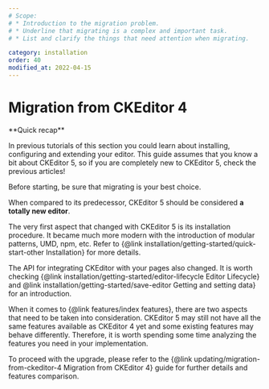 ```yaml
---
# Scope:
# * Introduction to the migration problem.
# * Underline that migrating is a complex and important task.
# * List and clarify the things that need attention when migrating.

category: installation
order: 40
modified_at: 2022-04-15
---
```


# Migration from CKEditor 4

<info-box hint>
**Quick recap**

In previous tutorials of this section you could learn about installing, configuring and extending your editor. This guide assumes that you know a bit about CKEditor 5, so if you are completely new to CKEditor 5, check the previous articles!

Before starting, be sure that migrating is your best choice.
</info-box>

When compared to its predecessor, CKEditor 5 should be considered **a totally new editor**. 

The very first aspect that changed with CKEditor 5 is its installation procedure. It became much more modern with the introduction of modular patterns, UMD, npm, etc. Refer to {@link installation/getting-started/quick-start-other Installation} for more details.

The API for integrating CKEditor with your pages also changed. It is worth checking {@link installation/getting-started/editor-lifecycle Editor Lifecycle} and @link installation/getting-started/save-editor Getting and setting data} for an introduction.

When it comes to {@link features/index features}, there are two aspects that need to be taken into consideration. CKEditor 5 may still not have all the same features available as CKEditor 4 yet and some existing features may behave differently. Therefore, it is worth spending some time analyzing the features you need in your implementation.

To proceed with the upgrade, please refer to the {@link updating/migration-from-ckeditor-4 Migration from CKEditor 4} guide for further details and features comparison.
